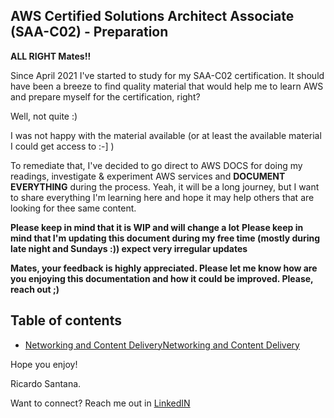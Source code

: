 
## AWS Certified Solutions Architect Associate (SAA-C02) - Preparation  

**ALL RIGHT Mates!!**  

Since April 2021 I've started to study for my SAA-C02 certification. It should have been a breeze to find quality material that would help me to learn AWS and prepare myself for the certification, right?  

Well, not quite :)

I was not happy with the material available (or at least the available material I could get access to :-] )

To remediate that, I've decided to go direct to AWS DOCS for doing my readings, investigate & experiment AWS services and **DOCUMENT EVERYTHING** during the process. Yeah, it will be a long journey, but I want to share everything I'm learning here and hope it may help others that are looking for thee same content.

**Please keep in mind that it is WIP and will change a lot**
**Please keep in mind that I'm updating this document during my free time (mostly during late night and Sundays :)) expect very irregular updates**  

**Mates, your feedback is highly appreciated. Please let me know how are you enjoying this documentation and how it could be improved. Please, reach out ;)**

## Table of contents  

* [Networking and Content DeliveryNetworking and Content Delivery](https://github.com/rcsgit/SAA-C02_exam_prep/blob/main/AWS_Services_and_Features/Networking_and_Content_Delivery/Networking_and_Content_Delivery.MD)

Hope you enjoy!

Ricardo Santana.

Want to connect?
Reach me out in [LinkedIN](https://www.linkedin.com/in/ricardocostasantana/)